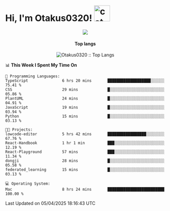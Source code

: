 <h1> Hi, I'm Otakus0320! <img src="https://media.giphy.com/media/mGcNjsfWAjY5AEZNw6/giphy.gif" width="50" alt="cat"></h1>

<p align="center"><a href="https://wakatime.com/@044d69d0-1253-4f60-96b6-5d19a0f9dde5"><img src="https://wakatime.com/badge/user/044d69d0-1253-4f60-96b6-5d19a0f9dde5.svg" /></a></p>

<h4 align="center">Top langs</h4>

<p align="center"><img src="https://github-readme-stats.vercel.app/api/top-langs/?username=Otakus0320&langs_count=10&theme=tokyonight&layout=compact&timestamp={{random_number}}" alt="Otakus0320 :: Top Langs" /></p>

<!--START_SECTION:waka-->
📊 **This Week I Spent My Time On** 

```text
💬 Programming Languages: 
TypeScript               6 hrs 20 mins       ███████████████████░░░░░░   75.41 % 
CSS                      29 mins             █░░░░░░░░░░░░░░░░░░░░░░░░   05.86 % 
PlantUML                 24 mins             █░░░░░░░░░░░░░░░░░░░░░░░░   04.91 % 
JavaScript               19 mins             █░░░░░░░░░░░░░░░░░░░░░░░░   03.94 % 
Python                   15 mins             █░░░░░░░░░░░░░░░░░░░░░░░░   03.13 % 

🐱‍💻 Projects: 
lowcode-editor           5 hrs 42 mins       █████████████████░░░░░░░░   67.76 % 
React-Handbook           1 hr 1 min          ███░░░░░░░░░░░░░░░░░░░░░░   12.19 % 
React-Playground         57 mins             ███░░░░░░░░░░░░░░░░░░░░░░   11.34 % 
dongji                   28 mins             █░░░░░░░░░░░░░░░░░░░░░░░░   05.58 % 
federated_learning       15 mins             █░░░░░░░░░░░░░░░░░░░░░░░░   03.13 % 

💻 Operating System: 
Mac                      8 hrs 24 mins       █████████████████████████   100.00 % 
```


 Last Updated on 05/04/2025 18:16:43 UTC
<!--END_SECTION:waka-->
